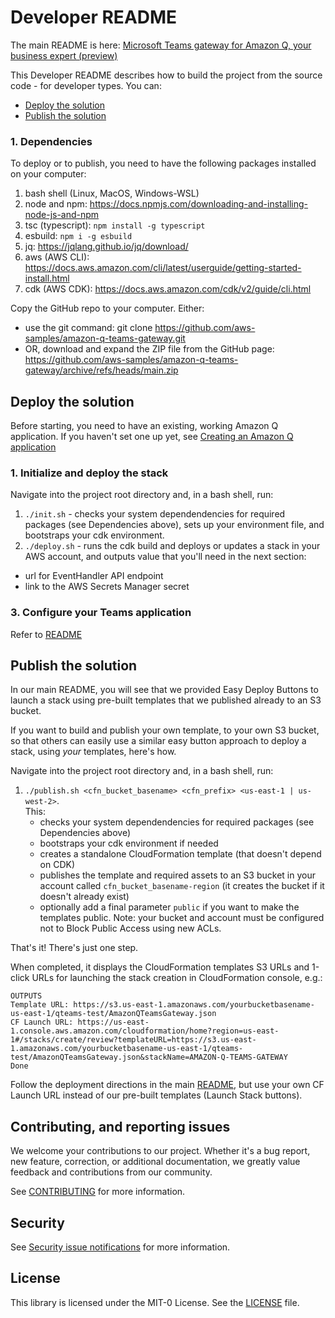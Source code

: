 # Developer README

The main README is here: [Microsoft Teams gateway for Amazon Q, your business expert (preview)](./README.md)

This Developer README describes how to build the project from the source code - for developer types. You can:
- [Deploy the solution](#deploy-the-solution)
- [Publish the solution](#publish-the-solution)

### 1. Dependencies

To deploy or to publish, you need to have the following packages installed on your computer:

1. bash shell (Linux, MacOS, Windows-WSL)
2. node and npm: https://docs.npmjs.com/downloading-and-installing-node-js-and-npm 
3. tsc (typescript): `npm install -g typescript`
4. esbuild: `npm i -g esbuild`
5. jq: https://jqlang.github.io/jq/download/
6. aws (AWS CLI): https://docs.aws.amazon.com/cli/latest/userguide/getting-started-install.html 
7. cdk (AWS CDK): https://docs.aws.amazon.com/cdk/v2/guide/cli.html

Copy the GitHub repo to your computer. Either:
- use the git command: git clone https://github.com/aws-samples/amazon-q-teams-gateway.git
- OR, download and expand the ZIP file from the GitHub page: https://github.com/aws-samples/amazon-q-teams-gateway/archive/refs/heads/main.zip

## Deploy the solution

Before starting, you need to have an existing, working Amazon Q application. If you haven't set one up yet, see [Creating an Amazon Q application](https://docs.aws.amazon.com/amazonq/latest/business-use-dg/create-app.html)

### 1. Initialize and deploy the stack

Navigate into the project root directory and, in a bash shell, run:

1. `./init.sh` - checks your system dependendencies for required packages (see Dependencies above), sets up your environment file, and bootstraps your cdk environment.
2. `./deploy.sh` - runs the cdk build and deploys or updates a stack in your AWS account, and outputs value that you'll need in the next section:
- url for EventHandler API endpoint  
- link to the AWS Secrets Manager secret

### 3. Configure your Teams application

Refer to [README](./README.md#2-configure-your-teams-bot-application)


## Publish the solution

In our main README, you will see that we provided Easy Deploy Buttons to launch a stack using pre-built templates that we published already to an S3 bucket. 

If you want to build and publish your own template, to your own S3 bucket, so that others can easily use a similar easy button approach to deploy a stack, using *your* templates, here's how.

Navigate into the project root directory and, in a bash shell, run:

1. `./publish.sh <cfn_bucket_basename> <cfn_prefix> <us-east-1 | us-west-2>`.  
  This:
    - checks your system dependendencies for required packages (see Dependencies above)
    - bootstraps your cdk environment if needed
    - creates a standalone CloudFormation template (that doesn't depend on CDK)
    - publishes the template and required assets to an S3 bucket in your account called `cfn_bucket_basename-region` (it creates the bucket if it doesn't already exist)
    - optionally add a final parameter `public` if you want to make the templates public. Note: your bucket and account must be configured not to Block Public Access using new ACLs.

That's it! There's just one step.
  
When completed, it displays the CloudFormation templates S3 URLs and 1-click URLs for launching the stack creation in CloudFormation console, e.g.:
```
OUTPUTS
Template URL: https://s3.us-east-1.amazonaws.com/yourbucketbasename-us-east-1/qteams-test/AmazonQTeamsGateway.json
CF Launch URL: https://us-east-1.console.aws.amazon.com/cloudformation/home?region=us-east-1#/stacks/create/review?templateURL=https://s3.us-east-1.amazonaws.com/yourbucketbasename-us-east-1/qteams-test/AmazonQTeamsGateway.json&stackName=AMAZON-Q-TEAMS-GATEWAY
Done
``````

Follow the deployment directions in the main [README](./README.md), but use your own CF Launch URL instead of our pre-built templates (Launch Stack buttons). 


## Contributing, and reporting issues

We welcome your contributions to our project. Whether it's a bug report, new feature, correction, or additional
documentation, we greatly value feedback and contributions from our community.

See [CONTRIBUTING](CONTRIBUTING.md) for more information.

## Security

See [Security issue notifications](CONTRIBUTING.md#security-issue-notifications) for more information.

## License

This library is licensed under the MIT-0 License. See the [LICENSE](./LICENSE) file.